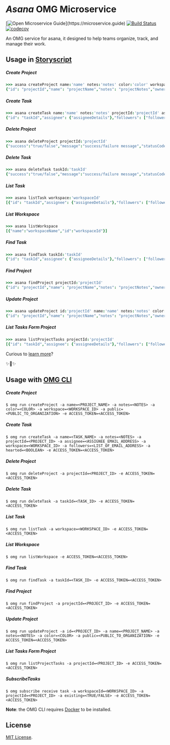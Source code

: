 # _Asana_ OMG Microservice

[![Open Microservice Guide](https://img.shields.io/badge/OMG%20Enabled-👍-green.svg?)](https://microservice.guide)
[![Build Status](https://travis-ci.com/heaptracetechnology/microservice-asana.svg?branch=master)](https://travis-ci.com/heaptracetechnology/microservice-asana)
[![codecov](https://codecov.io/gh/heaptracetechnology/microservice-asana/branch/master/graph/badge.svg)](https://codecov.io/gh/heaptracetechnology/microservice-asana)


An OMG service for asana, it designed to help teams organize, track, and manage their work.

## Usage in [Storyscript](https://storyscript.io/)

##### Create Project
```coffee
>>> asana createProject name:'name' notes:'notes' color:'color' workspace:'workspaceId' public:'true/false'
{"id": "projectId","name": "projectName","notes": "projectNotes","owner": {"ownerDetails"},"workspace": {"workspaceDetails"},"members": ["membersList"],"followers": ["followersList"]}
```
##### Create Task
```coffee
>>> asana createTask name:'name' notes:'notes' projectId:'projectId' assignee:'assignee' workspace: 'workspaceId' followers: '[abc@example.com,xyz@example.com]' hearted: 'true/false'
{"id": "taskId","assignee": {"assigneeDetails"},"followers": ["followersList"],"hearted": "true/false","name": "taskName","notes": "taskNotes","projects": ["projectDetails"],"workspace": "workspaceDetails"}}
```
##### Delete Project
```coffee
>>> asana deleteProject projectId:'projectId'
{"success":"true/false","message":"success/failure message","statusCode":"statusCode"}
```
##### Delete Task
```coffee
>>> asana deleteTask taskId:'taskId'
{"success":"true/false","message":"success/failure message","statusCode":"statusCode"}
```
##### List Task
```coffee
>>> asana listTask workspace:'workspaceId'
[{"id": "taskId","assignee": {"assigneeDetails"},"followers": ["followersList"],"hearted": "true/false","name": "taskName","notes": "taskNotes","projects": ["projectDetails"],"workspace": {"workspaceDetails"}}]
```
##### List Workspace
```coffee
>>> asana listWorkspace
[{"name":"workspaceName","id":"workspaceId"}]
```
##### Find Task
```coffee
>>> asana findTask taskId:'taskId'
{"id": "taskId","assignee": {"assigneeDetails"},"followers": ["followersList"],"hearted": "true/false","name": "taskName","notes": "taskNotes","projects": ["projectDetails"],"workspace": "workspaceDetails"}}
```
##### Find Project
```coffee
>>> asana findProject projectId:'projectId'
{"id": "projectId","name": "projectName","notes": "projectNotes","owner": {"ownerDetails"},"workspace": {"workspaceDetails"},"members": ["membersList"],"followers": ["followersList"]}
```
##### Update Project
```coffee
>>> asana updateProject id:'projectId' name:'name' notes:'notes' color:'color' public:'true/false'
{"id": "projectId","name": "projectName","notes": "projectNotes","owner": {"ownerDetails"},"workspace": {"workspaceDetails"},"members": ["membersList"],"followers": ["followersList"]}
```
##### List Tasks Form Project
```coffee
>>> asana listProjectTasks projectId:'projectId'
[{"id": "taskId","assignee": {"assigneeDetails"},"followers": ["followersList"],"hearted": "true/false","name": "taskName","notes": "taskNotes","projects": ["projectDetails"],"workspace": {"workspaceDetails"}}]
```
Curious to [learn more](https://docs.storyscript.io/)?

✨🍰✨

## Usage with [OMG CLI](https://www.npmjs.com/package/omg)
##### Create Project
```shell
$ omg run createProject -a name=<PROJECT_NAME> -a notes=<NOTES> -a color=<COLOR> -a workspace=<WORKSPACE_ID> -a public=<PUBLIC_TO_ORGANIZATION> -e ACCESS_TOKEN=<ACCESS_TOKEN>
```
##### Create Task
```shell
$ omg run createTask -a name=<TASK_NAME> -a notes=<NOTES> -a projectId=<PROJECT_ID> -a assignee=<ASSIGNEE_EMAIL_ADDRESS> -a workspace=<WORKSPACE_ID> -a followers=<LIST_OF_EMAIL_ADDRESS> -a hearted=<BOOLEAN> -e ACCESS_TOKEN=<ACCESS_TOKEN>
```
##### Delete Project
```shell
$ omg run deleteProject -a projectId=<PROJECT_ID> -e ACCESS_TOKEN=<ACCESS_TOKEN>
```
##### Delete Task
```shell
$ omg run deleteTask -a taskId=<TASK_ID> -e ACCESS_TOKEN=<ACCESS_TOKEN>
```
##### List Task
```shell
$ omg run listTask -a workspace=<WORKSPACE_ID> -e ACCESS_TOKEN=<ACCESS_TOKEN>
```
##### List Workspace
```shell
$ omg run listWorkspace -e ACCESS_TOKEN=<ACCESS_TOKEN>
```
##### Find Task
```shell
$ omg run findTask -a taskId=<TASK_ID> -e ACCESS_TOKEN=<ACCESS_TOKEN>
```
##### Find Project
```shell
$ omg run findProject -a projectId=<PROJECT_ID> -e ACCESS_TOKEN=<ACCESS_TOKEN>
```
##### Update Project
```shell
$ omg run updateProject -a id=<PROJECT_ID> -a name=<PROJECT_NAME> -a notes=<NOTES> -a color=<COLOR> -a public=<PUBLIC_TO_ORGANIZATION> -e ACCESS_TOKEN=<ACCESS_TOKEN>
```
##### List Tasks Form Project
```shell
$ omg run listProjectTasks -a projectId=<PROJECT_ID> -e ACCESS_TOKEN=<ACCESS_TOKEN>
```
##### SubscribeTasks
```shell
$ omg subscribe receive task -a workspaceId=<WORKSPACE_ID> -a projectId=<PROJECT_ID> -a existing=<TRUE/FALSE> -e ACCESS_TOKEN=<ACCESS_TOKEN>
```

**Note**: the OMG CLI requires [Docker](https://docs.docker.com/install/) to be installed.

## License
[MIT License](https://github.com/heaptracetechnology/microservice-asana/blob/master/LICENSE).
```
